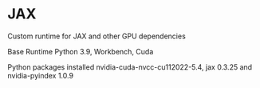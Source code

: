 # JAX

Custom runtime for JAX and other GPU dependencies

Base Runtime
Python 3.9, Workbench, Cuda

Python packages installed
nvidia-cuda-nvcc-cu112022-5.4, jax 0.3.25 and nvidia-pyindex 1.0.9
